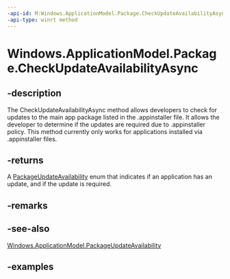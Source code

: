 ```yaml
---
-api-id: M:Windows.ApplicationModel.Package.CheckUpdateAvailabilityAsync
-api-type: winrt method
---
```


<!-- Method syntax.
public IAsyncOperation<PackageUpdateAvailabilityResult> Package.CheckUpdateAvailabilityAsync()
-->

# Windows.ApplicationModel.Package.CheckUpdateAvailabilityAsync

## -description

The CheckUpdateAvailabilityAsync method allows developers to check for updates to the main app package listed in the .appinstaller file. It allows the developer to determine if the updates are required due to .appinstaller policy. This method currently only works for applications installed via .appinstaller files.


## -returns

A [PackageUpdateAvailability](packageupdateavailability.md) enum that indicates if an application has an update, and if the update is required.

## -remarks

## -see-also
[Windows.ApplicationModel.PackageUpdateAvailability](packageupdateavailability.md)

## -examples